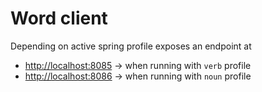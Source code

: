 # Word client
Depending on active spring profile exposes an endpoint at
* <http://localhost:8085> -> when running with `verb` profile
* <http://localhost:8086> -> when running with `noun` profile
